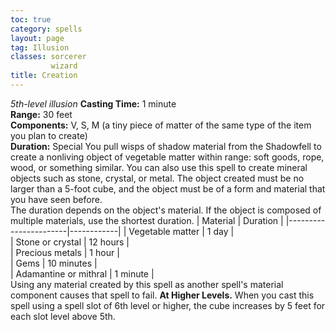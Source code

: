 ```yaml
---
toc: true
category: spells
layout: page
tag: Illusion
classes: sorcerer
         wizard
title: Creation 
---
```

_5th-level illusion_ 
**Casting Time:** 1 minute    
**Range:** 30 feet    
**Components:** V, S, M (a tiny piece of matter of the same type of the item you plan to create)    
**Duration:** Special 
You pull wisps of shadow material from the Shadowfell to create a nonliving object of vegetable matter within range: soft goods, rope, wood, or something similar. You can also use this spell to create mineral objects such as stone, crystal, or metal. The object created must be no larger than a 5-foot cube, and the object must be of a form and material that you have seen before.    
The duration depends on the object's material. If the object is composed of multiple materials, use the shortest duration. 
| Material              | Duration   |
|-----------------------|------------|
| Vegetable matter      | 1 day      |        
| Stone or crystal      | 12 hours   |           
| Precious metals       | 1 hour     |         
| Gems                  | 10 minutes |             
| Adamantine or mithral | 1 minute   |           
Using any material created by this spell as another spell's material component causes that spell to fail. 
**At Higher Levels.** When you cast this spell using a spell slot of 6th level or higher, the cube increases by 5 feet for each slot level above 5th. 